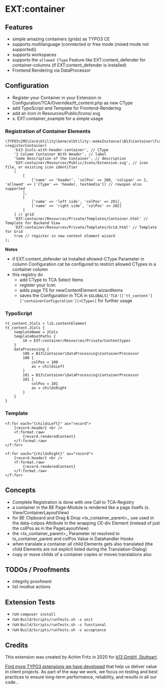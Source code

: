 # EXT:container

## Features
- simple amazing containers (grids) as TYPO3 CE
- supports multilanguage (conntected or free mode (mixed mode not supported))
- supports workspaces
- supports the `allowed CType` Feature like EXT:content_defender for container-columns (if EXT:content_defender is installed)
- Frontend Rendering via DataProcessor


## Configuration
- Register your Container in your Extension in Configuration/TCA/Overrides/tt_content.php as new CType
- add TypoScript and Template for Frontend-Rendering
- add an Icon in Resources/Public/Icons/<CType>.svg
- s. EXT:container_example for a simple usage

### Registration of Container Elements

    \TYPO3\CMS\Core\Utility\GeneralUtility::makeInstance(\B13\Container\Tca\Registry::class)->registerContainer(
        'b13-2cols-with-header-container', // CType
        '2 Column Container With Header', // label
        'Some Description of the Container', // description
        'EXT:container/Resources/Public/Icons/Extension.svg', // icon file, or existing icon identifier
        [
            [
                ['name' => 'header', 'colPos' => 200, 'colspan' => 2, 'allowed' => ['CType' => 'header, textmedia']] // rowspan also supported
            ],
            [
                ['name' => 'left side', 'colPos' => 201],
                ['name' => 'right side', 'colPos' => 202]
            ]
        ] // grid
        'EXT:container/Resources/Private/Templates/Container.html' // Template for Backend View
        'EXT:container/Resources/Private/Templates/Grid.html' // Template for Grid
        true // register in new content element wizard
    );

__Notes__
- if EXT:content_defender ist installed allowed-CType Parameter in column Configuration cat be configured to restrict allowed CTypes in a container column
- this registry do
  - add CType to TCA Select Items
  - register your Icon
  - adds page TS for newContentElement.wizardItems
  - saves the Configuration in TCA in ``$GLOBALS['TCA']['tt_content']['containerConfiguration'][<CType>]`` for further usage

### TypoScript

    tt_content.2Cols < lib.contentElement
    tt_content.2Cols {
        templateName = 2Cols
        templateRootPaths {
            10 = EXT:container/Resources/Private/Contenttypes
        }
        dataProcessing {
            100 = B13\Container\DataProcessing\ContainerProcessor
            100 {
                colPos = 100
                as = childsLeft
            }
            101 = B13\Container\DataProcessing\ContainerProcessor
            101 {
                colPos = 101
                as = childsRight
            }
        }
    }


### Template

    <f:for each="{childsLeft}" as="record">
        {record.header} <br />
        <f:format.raw>
            {record.renderedContent}
        </f:format.raw>
    </f:for>

    <f:for each="{childsRight}" as="record">
        {record.header} <br />
        <f:format.raw>
            {record.renderedContent}
        </f:format.raw>
    </f:for>

## Concepts
- Complete Registration is done with one Call to TCA-Registry
- a container in the BE Page-Module is rendered like a page itselfs (s. View/ContainerLayoutView)
- for BE Clipboard and Drag & Drop <tx_container_parent>_<colPos> use used in the data-colpos Attribute in the wrapping CE-div Element (instead of just the colPos as in the PageLayoutView)
- the <tx_container_parent>_<colPos> Parameter ist resolved to tx_container_parent and colPos Value in Datahandler Hooks
- when translate a container all child Elements gets also translated (the child Elements are not explicit listed during the Translation-Dialog)
- copy or move childs of a container copies or moves translations also

## TODOs / Proofments
- integrity proofment
- list modlue actions

## Extension Tests
- run `composer install`
- run `Build/Scripts/runTests.sh -s unit`
- run `Build/Scripts/runTests.sh -s functional`
- run `Build/Scripts/runTests.sh -s acceptance`

## Credits

This extension was created by Achim Fritz in 2020 for [b13 GmbH, Stuttgart](https://b13.com).

[Find more TYPO3 extensions we have developed](https://b13.com/useful-typo3-extensions-from-b13-to-you) that help us deliver value in client projects. As part of the way we work, we focus on testing and best practices to ensure long-term performance, reliability, and results in all our code..

